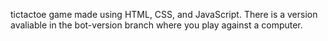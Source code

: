 tictactoe game made using HTML, CSS, and JavaScript. <br-- > There is a version avaliable in the bot-version branch where you play against a computer.
